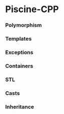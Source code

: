 # Piscine-CPP

### Polymorphism
### Templates
### Exceptions
### Containers
### STL
### Casts
### Inheritance
